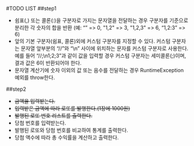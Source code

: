 #TODO LIST
##step1
- 쉼표(,) 또는 콜론(:)을 구분자로 가지는 문자열을 전달하는 경우 구분자를 기준으로 분리한 각 숫자의 합을 반환 (예: “” => 0, "1,2" => 3, "1,2,3" => 6, “1,2:3” => 6)
- 앞의 기본 구분자(쉼표, 콜론)외에 커스텀 구분자를 지정할 수 있다. 커스텀 구분자는 문자열 앞부분의 “//”와 “\n” 사이에 위치하는 문자를 커스텀 구분자로 사용한다. 예를 들어 “//;\n1;2;3”과 같이 값을 입력할 경우 커스텀 구분자는 세미콜론(;)이며, 결과 값은 6이 반환되어야 한다.
- 문자열 계산기에 숫자 이외의 값 또는 음수를 전달하는 경우 RuntimeException 예외를 throw한다.

##step2
- ~~금액을 입력받는다.~~
- ~~입력받은 금액에 따라 로또를 발행한다.(1장에 1000원)~~
- ~~발행된 로또 번호 리스트를 출력한다.~~  
- 당첨 번호를 입력받는다.
- 발행된 로또와 당첨 번호를 비교하여 통계를 출력한다.  
- 당첨 액수에 따라 총 수익률을 계산하고 출력한다.
